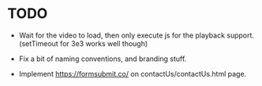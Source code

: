 # TODO

* Wait for the video to load, then only execute js for the playback support. (setTimeout for 3e3 works well though)

* Fix a bit of naming conventions, and branding stuff.

* Implement https://formsubmit.co/ on contactUs/contactUs.html page.
